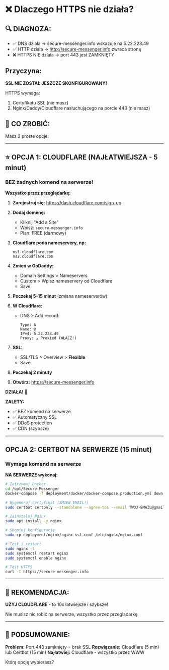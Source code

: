 # ❌ Dlaczego HTTPS nie działa?

## 🔍 DIAGNOZA:

- ✅ DNS działa → secure-messenger.info wskazuje na 5.22.223.49
- ✅ HTTP działa → http://secure-messenger.info zwraca stronę
- ❌ HTTPS NIE działa → port 443 jest ZAMKNIĘTY

## Przyczyna:

**SSL NIE ZOSTAŁ JESZCZE SKONFIGUROWANY!**

HTTPS wymaga:
1. Certyfikatu SSL (nie masz)
2. Nginx/Caddy/Cloudflare nasłuchującego na porcie 443 (nie masz)

## 🎯 CO ZROBIĆ:

Masz 2 proste opcje:

---

## ⭐ OPCJA 1: CLOUDFLARE (NAJŁATWIEJSZA - 5 minut)

### BEZ żadnych komend na serwerze!

**Wszystko przez przeglądarkę:**

1. **Zarejestruj się:**
   https://dash.cloudflare.com/sign-up

2. **Dodaj domenę:**
   - Kliknij "Add a Site"
   - Wpisz: `secure-messenger.info`
   - Plan: FREE (darmowy)

3. **Cloudflare poda nameservery, np:**
   ```
   ns1.cloudflare.com
   ns2.cloudflare.com
   ```

4. **Zmień w GoDaddy:**
   - Domain Settings > Nameservers
   - Custom > Wpisz nameservery od Cloudflare
   - Save

5. **Poczekaj 5-15 minut** (zmiana nameserverów)

6. **W Cloudflare:**
   - DNS > Add record:
     ```
     Type: A
     Name: @
     IPv4: 5.22.223.49
     Proxy: ☁️ Proxied (WŁĄCZ!)
     ```

7. **SSL:**
   - SSL/TLS > Overview > **Flexible**
   - Save

8. **Poczekaj 2 minuty**

9. **Otwórz:** https://secure-messenger.info

**DZIAŁA!** 🎉

**ZALETY:**
- ✅ BEZ komend na serwerze
- ✅ Automatyczny SSL
- ✅ DDoS protection
- ✅ CDN (szybsze)

---

## OPCJA 2: CERTBOT NA SERWERZE (15 minut)

### Wymaga komend na serwerze

**NA SERWERZE wykonaj:**

```bash
# Zatrzymaj Docker
cd /opt/Secure-Messenger
docker-compose -f deployment/docker/docker-compose.production.yml down

# Wygeneruj certyfikat (ZMIEŃ EMAIL!)
sudo certbot certonly --standalone --agree-tos --email TWOJ-EMAIL@gmail.com -d secure-messenger.info -d www.secure-messenger.info

# Zainstaluj Nginx
sudo apt install -y nginx

# Skopiuj konfigurację
sudo cp deployment/nginx/nginx-ssl.conf /etc/nginx/nginx.conf

# Test i restart
sudo nginx -t
sudo systemctl restart nginx
sudo systemctl enable nginx

# Test HTTPS
curl -I https://secure-messenger.info
```

---

## 🎯 REKOMENDACJA:

**UŻYJ CLOUDFLARE** - to 10x łatwiejsze i szybsze!

Nie musisz nic robić na serwerze, wszystko przez przeglądarkę.

---

## 📝 PODSUMOWANIE:

**Problem:** Port 443 zamknięty = brak SSL
**Rozwiązanie:** Cloudflare (5 min) lub Certbot (15 min)
**Najłatwiej:** Cloudflare - wszystko przez WWW

Którą opcję wybierasz?
